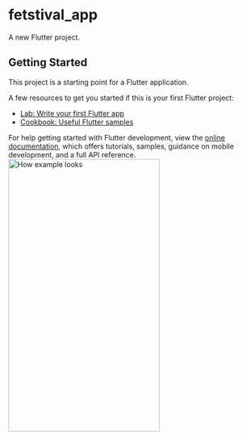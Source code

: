 # fetstival_app

A new Flutter project.

## Getting Started

This project is a starting point for a Flutter application.

A few resources to get you started if this is your first Flutter project:

- [Lab: Write your first Flutter app](https://docs.flutter.dev/get-started/codelab)
- [Cookbook: Useful Flutter samples](https://docs.flutter.dev/cookbook)

For help getting started with Flutter development, view the
[online documentation](https://docs.flutter.dev/), which offers tutorials,
samples, guidance on mobile development, and a full API reference.
<img src="https://github.com/bhargavkaklotar555/fetstival_app/assets/130822397/fb920bad-b56e-449e-b2a6-f08da80b55c1" alt="How example looks" width="300" height="540">
